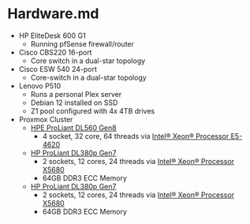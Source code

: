 # Hardware.md
- HP EliteDesk 600 G1
    - Running pfSense firewall/router
- Cisco CBS220 16-port
    - Core switch in a dual-star topology
- Cisco ESW 540 24-port
    - Core-switch in a dual-star topology
- Lenovo P510
    - Runs a personal Plex server
    - Debian 12 installed on SSD
    - Z1 pool configured with 4x 4TB drives
- Proxmox Cluster
    - [HPE ProLiant DL560 Gen8](https://support.hpe.com/hpesc/public/docDisplay?docId=c03447623&docLocale=en_US)
        - 4 socket, 32 core, 64 threads via [Intel® Xeon® Processor E5-4620](https://www.intel.com/content/www/us/en/products/sku/64607/intel-xeon-processor-e54620-16m-cache-2-20-ghz-7-20-gts-intel-qpi/specifications.html)
    - [HP ProLiant DL380p Gen7](https://www.hpe.com/psnow/doc/c04199811)
        - 2 sockets, 12 cores, 24 threads via [Intel® Xeon® Processor X5680](https://www.intel.com/content/www/us/en/products/sku/47916/intel-xeon-processor-x5680-12m-cache-3-33-ghz-6-40-gts-intel-qpi/specifications.html)
        - 64GB DDR3 ECC Memory
    - [HP ProLiant DL380p Gen7](https://www.hpe.com/psnow/doc/c04199811)
        - 2 sockets, 12 cores, 24 threads via [Intel® Xeon® Processor X5680](https://www.intel.com/content/www/us/en/products/sku/47916/intel-xeon-processor-x5680-12m-cache-3-33-ghz-6-40-gts-intel-qpi/specifications.html)
        - 64GB DDR3 ECC Memory